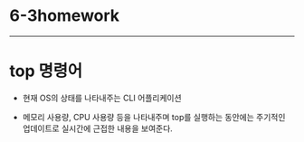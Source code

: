 # 6-3homework
---

# top 명령어

* 현재 OS의 상태를 나타내주는 CLI 어플리케이션

* 메모리 사용량, CPU 사용량 등을 나타내주며 top를 실행하는 동안에는 주기적인 업데이트로 실시간에 근접한 내용을 보여준다.
